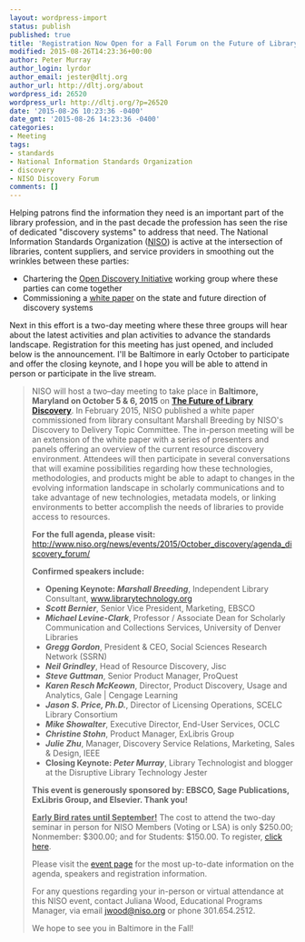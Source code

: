 ```yaml
---
layout: wordpress-import
status: publish
published: true
title: 'Registration Now Open for a Fall Forum on the Future of Library Discovery'
modified: 2015-08-26T14:23:36+00:00
author: Peter Murray
author_login: lyrdor
author_email: jester@dltj.org
author_url: http://dltj.org/about
wordpress_id: 26520
wordpress_url: http://dltj.org/?p=26520
date: '2015-08-26 10:23:36 -0400'
date_gmt: '2015-08-26 14:23:36 -0400'
categories:
- Meeting
tags:
- standards
- National Information Standards Organization
- discovery
- NISO Discovery Forum
comments: []
---
```

<p>Helping patrons find the information they need is an important part of the library profession, and in the past decade the profession has seen the rise of dedicated "discovery systems" to address that need.  The National Information Standards Organization (<a href="http://www.niso.org/" title="Home - National Information Standards Organization">NISO</a>) is active at the intersection of libraries, content suppliers, and service providers in smoothing out the wrinkles between these parties:</p>
<ul>
<li>Chartering the <a href="http://www.niso.org/workrooms/odi/" title="Open Discovery Initiative - National Information Standards Organization">Open Discovery Initiative</a> working group where these parties can come together</li>
<li>Commissioning a <a href="http://www.niso.org/news/pr/view?item_key=3e6b4a66b07a62f8ebe8b4b47739c48339ffd88c" title="NISO White Paper Explores the Future of Library Resource Discovery<br />
     - National Information Standards Organization">white paper</a> on the state and future direction of discovery systems</li>
</ul>
<p>Next in this effort is a two-day meeting where these three groups will hear about the latest activities and plan activities to advance the standards landscape.  Registration for this meeting has just opened, and included below is the announcement.  I'll be Baltimore in early October to participate and offer the closing keynote, and I hope you will be able to attend in person or participate in the live stream.</p>
<blockquote>
<p>    NISO will host a two&ndash;day meeting to take place in <strong>Baltimore, Maryland on October 5 &amp; 6, 2015</strong> on <a href="http://www.niso.org/news/events/2015/October_discovery/" title="NISO Forum: The Future of Library Resource Discovery - National Information Standards Organization"><strong>The Future of Library Discovery</strong></a>. In February 2015, NISO published a white paper commissioned from library consultant Marshall Breeding by NISO's Discovery to Delivery Topic Committee. The in-person meeting will be an extension of the white paper with a series of presenters and panels offering an overview of the current resource discovery environment. Attendees will then participate in several conversations that will examine possibilities regarding how these technologies, methodologies, and products might be able to adapt to changes in the evolving information landscape in scholarly communications and to take advantage of new technologies, metadata models, or linking environments to better accomplish the needs of libraries to provide access to resources.</p>
<p>    <strong>For the full agenda, please visit:</strong> <a href="http://www.niso.org/news/events/2015/October_discovery/agenda_discovery_forum/" title="Agenda - National Information Standards Organization">http://www.niso.org/news/events/2015/October_discovery/agenda_discovery_forum/</a></p>
<p>
    <strong>Confirmed speakers include:</strong></p>
<ul>
<li><strong>Opening Keynote: <em>Marshall Breeding</em></strong>, Independent Library Consultant, <a href="http://www.librarytechnology.org" title="http://www.librarytechnology.org">www.librarytechnology.org</a></li>
<li><strong><em>Scott Bernier</em></strong>, Senior Vice President, Marketing, EBSCO</li>
<li><strong><em>Michael Levine-Clark</em></strong>, Professor / Associate Dean for Scholarly Communication and Collections Services, University of Denver Libraries</li>
<li><strong><em>Gregg Gordon</em></strong>, President &amp; CEO, Social Sciences Research Network (SSRN)</li>
<li><strong><em>Neil Grindley</em></strong>, Head of Resource Discovery, Jisc</li>
<li><strong><em>Steve Guttman</em></strong>, Senior Product Manager, ProQuest</li>
<li><strong><em>Karen Resch McKeown</em></strong>, Director, Product Discovery, Usage and Analytics, Gale | Cengage Learning</li>
<li><strong><em>Jason S. Price, Ph.D.</em></strong>, Director of Licensing Operations, SCELC Library Consortium</li>
<li><strong><em>Mike Showalter</em></strong>, Executive Director, End-User Services, OCLC</li>
<li><strong><em>Christine Stohn</em></strong>, Product Manager, ExLibris Group</li>
<li><strong><em>Julie Zhu</em></strong>, Manager, Discovery Service Relations, Marketing, Sales &amp; Design, IEEE </li>
<li><strong>Closing Keynote: <em>Peter Murray</em></strong>, Library Technologist and blogger at the Disruptive Library Technology Jester</li>
</ul>
<p>      <strong>This event is generously sponsored by: EBSCO, Sage Publications, ExLibris Group, and Elsevier. Thank you!</strong></p>
<p>    <strong><u>Early Bird rates until September!</u></strong> The cost to attend the two-day seminar in person for NISO Members (Voting or LSA) is only $250.00; Nonmember: $300.00; and for Students: $150.00. To register, <a href="http://www.niso.org/news/events/2015/October_discovery/" title="NISO Forum: The Future of Library Resource Discovery - National Information Standards Organization">click here</a>.</p>
<p>    Please visit the <a href="http://www.niso.org/news/events/2015/October_discovery/" title="NISO Forum: The Future of Library Resource Discovery - National Information Standards Organization">event page</a> for the most up-to-date information on the agenda, speakers and registration information.</p>
<p>
    For any questions regarding your in-person or virtual attendance at this NISO event, contact Juliana Wood, Educational Programs Manager, via email <a href="mailto:jwood@niso.org">jwood@niso.org</a> or phone 301.654.2512.</p>
<p>    We hope to see you in Baltimore in the Fall!</p>
</blockquote>
